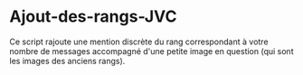 # Ajout-des-rangs-JVC
Ce script rajoute une mention discrète du rang correspondant à votre nombre de messages accompagné d'une petite image en question (qui sont les images des anciens rangs).
